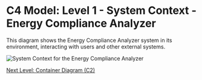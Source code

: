 # C4 Model: Level 1 - System Context - Energy Compliance Analyzer

This diagram shows the Energy Compliance Analyzer system in its environment, interacting with users and other external systems.

![System Context for the Energy Compliance Analyzer](http://www.plantuml.com/plantuml/proxy?cache=no&src=https://raw.githubusercontent.com/YOUR_GITHUB_USERNAME/YOUR_GITHUB_REPO_NAME/main/docs/plantuml/c1-context-detail.iuml)

[Next Level: Container Diagram (C2)](./c2-containers/index.md)

